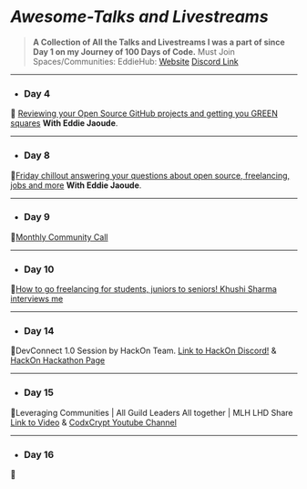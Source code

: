 # _Awesome-Talks and Livestreams_

> **A Collection of All the Talks and Livestreams I was a part of since Day 1 on my Journey of 100 Days of Code.**
> Must Join Spaces/Communities:
> EddieHub:
> [Website](https://www.eddiejaoude.io/)
> [Discord Link](https://discord.gg/yGp2KDZQGw)

<!-- EquiCode: -->

<!-- - ### Day 1

---

- ### Day 2

---

- ### Day 3

--- -->

---

- ### Day 4

🚩 [Reviewing your Open Source GitHub projects and getting you GREEN squares](https://www.youtube.com/watch?v=djpH43hsOJI) **With Eddie Jaoude**.

<!-- - ### Day 5

---

- ### Day 6

---

- ### Day 7

--- -->

---

- ### Day 8

🚩[Friday chillout answering your questions about open source, freelancing, jobs and more](https://www.youtube.com/watch?v=fbhdYC3tsw8&t=1s) **With Eddie Jaoude**.

---

- ### Day 9

🚩[Monthly Community Call](https://www.eddiejaoude.io/)

---

- ### Day 10

🚩[How to go freelancing for students, juniors to seniors! Khushi Sharma interviews me](https://www.youtube.com/watch?v=9ifDcq89Gws)

---

<!-- - ### Day 11

---

- ### Day 12

---

- ### Day 13

--- -->

- ### Day 14

🚩DevConnect 1.0 Session by HackOn Team.
[Link to HackOn Discord!](https://discord.com/invite/RsQQKV7)
& [HackOn Hackathon Page](https://hackon.hackerearth.com/)

---

- ### Day 15

🚩Leveraging Communities | All Guild Leaders All together | MLH LHD Share
[Link to Video](https://www.youtube.com/watch?v=ZwP-BWEUTDo)
& [CodxCrypt Youtube Channel](https://www.youtube.com/channel/UCInFaJ1OUf5UGl5soiO_8ng)

---

- ### Day 16

🚩
